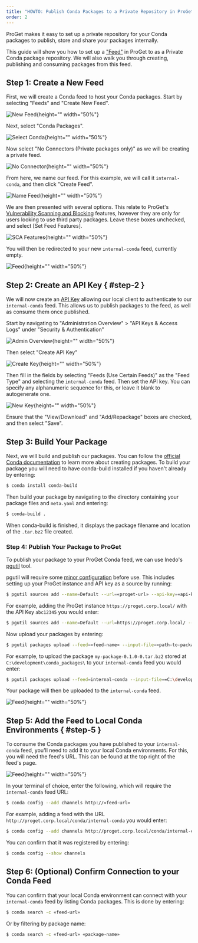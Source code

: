 ```yaml
---
title: "HOWTO: Publish Conda Packages to a Private Repository in ProGet"
order: 2
---
```


ProGet makes it easy to set up a private repository for your Conda packages to publish, store and share your packages internally.

This guide will show you how to set up a ["Feed"](/docs/proget/feeds/feed-overview) in ProGet to as a Private Conda package repository. We will also walk you through creating, publishing and consuming packages from this feed. 


## Step 1: Create a New Feed

First, we will create a Conda feed to host your Conda packages. Start by selecting "Feeds" and "Create New Feed".

![New Feed](/resources/docs/proget-feeds-createnewfeed.png){height="" width="50%"}

Next, select "Conda Packages".

![Select Conda](/resources/docs/proget-conda-newfeed.png){height="" width="50%"}

Now select "No Connectors (Private packages only)" as we will be creating a private feed.

![No Connector](/resources/docs/proget-conda-newfeed-noconnector.png){height="" width="50%"}

From here, we name our feed. For this example, we will call it `internal-conda`, and then click "Create Feed".

![Name Feed](/resources/docs/proget-conda-newfeed-internal.png){height="" width="50%"}

We are then presented with several options. This relate to ProGet's [Vulnerability Scanning and Blocking](/docs/proget/sca/vulnerabilities) features, however they are only for users looking to use third party packages. Leave these boxes unchecked, and select [Set Feed Features].

![SCA Features](/resources/docs/proget-conda-internal-sca.png){height="" width="50%"}

You will then be redirected to your new `internal-conda` feed, currently empty.

![Feed](/resources/docs/proget-conda-internal-emptyfeed.png){height="" width="50%"}

## Step 2: Create an API Key { #step-2 }

We will now create an [API Key](/docs/proget/reference-api/proget-apikeys) allowing our local client to authenticate to our `internal-conda` feed. This allows us to publish packages to the feed, as well as consume them once published.

Start by navigating to "Administration Overview" > "API Keys & Access Logs" under "Security & Authentication"

![Admin Overview](/resources/docs/proget-admin-apikeys.png){height="" width="50%"}

Then select "Create API Key"

![Create Key](/resources/docs/proget-apikey-new.png){height="" width="50%"}

Then fill in the fields by selecting "Feeds (Use Certain Feeds)" as the "Feed Type" and selecting the `internal-conda` feed. Then set the API key. You can specify any alphanumeric sequence for this, or leave it blank to autogenerate one.

![New Key](/resources/docs/proget-conda-apikey-2.png){height="" width="50%"}

Ensure that the "View/Download" and "Add/Repackage" boxes are checked, and then select "Save".

## Step 3: Build Your Package

Next, we will build and publish our packages. You can follow the [official Conda documentation](https://docs.conda.io/projects/conda-build/en/latest/user-guide/tutorials/build-pkgs.html) to learn more about creating packages. To build your package you will need to have conda-build installed if you haven't already by entering:

```bash
$ conda install conda-build
```

Then build your package by navigating to the directory containing your package files and `meta.yaml` and entering:

```bash
$ conda-build .
```
 
When conda-build is finished, it displays the package filename and location of the `.tar.bz2` file created.

### Step 4: Publish Your Package to ProGet

To publish your package to your ProGet Conda feed, we can use Inedo's [pgutil](/docs/proget/reference-api/proget-pgutil) tool.

pgutil will require some [minor configuration](/docs/proget/reference-api/proget-pgutil#sources) before use. This includes setting up your ProGet instance and API key as a source by running:

```bash
$ pgutil sources add --name=Default --url=«proget-url» --api-key=«api-key»
```

For example, adding the ProGet instance `https://proget.corp.local/` with the API Key `abc12345` you would enter:

```bash
$ pgutil sources add --name=Default --url=https://proget.corp.local/ --api-key=abc12345
```

Now upload your packages by entering:

```bash
$ pgutil packages upload --feed=«feed-name» --input-file=«path-to-package»
```

For example, to upload the package `my-package-0.1.0-0.tar.bz2` stored at `C:\development\conda_packages\` to your `internal-conda` feed you would enter:

```bash
$ pgutil packages upload --feed=internal-conda --input-file==C:\development\conda_packages\my-package-0.1.0-0.tar.bz2
```

Your package will then be uploaded to the `internal-conda` feed.

![Feed](/resources/docs/proget-conda-internal-package.png){height="" width="50%"}


## Step 5: Add the Feed to Local Conda Environments { #step-5 }

To consume the Conda packages you have published to your `internal-conda` feed, you'll need to add it to your local Conda environments. For this, you will need the feed's URL. This can be found at the top right of the feed's page.

![Feed](/resources/docs/proget-conda-internal-url.png){height="" width="50%"}

In your terminal of choice, enter the following, which will require the `internal-conda` feed URL:

```bash
$ conda config --add channels http://«feed-url»
```

For example, adding a feed with the URL `http://proget.corp.local/conda/internal-conda` you would enter:

```bash
$ conda config --add channels http://proget.corp.local/conda/internal-conda
```

You can confirm that it was registered by entering:

```bash
$ conda config --show channels
```

## Step 6: (Optional) Confirm Connection to your Conda Feed

You can confirm that your local Conda environment can connect with your `internal-conda` feed by listing Conda packages. This is done by entering:

```bash
$ conda search -c «feed-url»
```

Or by filtering by package name:

```bash
$ conda search -c «feed-url» «package-name»
```